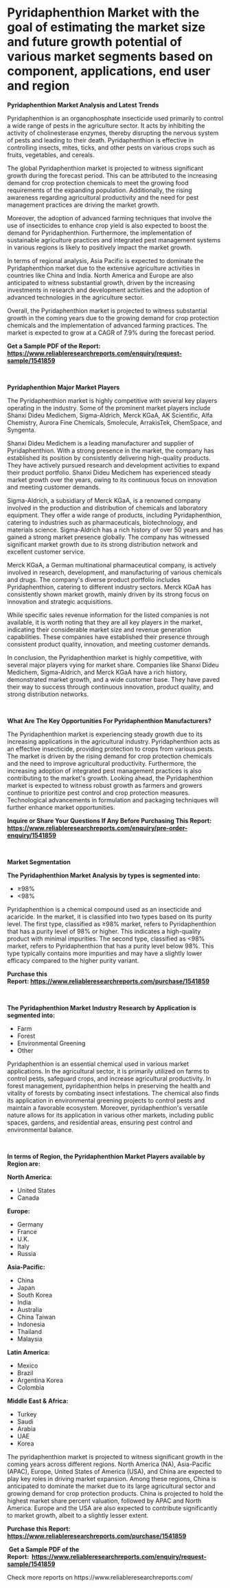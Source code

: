 <p><h1>Pyridaphenthion Market with the goal of estimating the market size and future growth potential of various market segments based on component, applications, end user and region</h1></p><p><strong>Pyridaphenthion Market Analysis and Latest Trends</strong></p>
<p><p>Pyridaphenthion is an organophosphate insecticide used primarily to control a wide range of pests in the agriculture sector. It acts by inhibiting the activity of cholinesterase enzymes, thereby disrupting the nervous system of pests and leading to their death. Pyridaphenthion is effective in controlling insects, mites, ticks, and other pests on various crops such as fruits, vegetables, and cereals.</p><p>The global Pyridaphenthion market is projected to witness significant growth during the forecast period. This can be attributed to the increasing demand for crop protection chemicals to meet the growing food requirements of the expanding population. Additionally, the rising awareness regarding agricultural productivity and the need for pest management practices are driving the market growth.</p><p>Moreover, the adoption of advanced farming techniques that involve the use of insecticides to enhance crop yield is also expected to boost the demand for Pyridaphenthion. Furthermore, the implementation of sustainable agriculture practices and integrated pest management systems in various regions is likely to positively impact the market growth.</p><p>In terms of regional analysis, Asia Pacific is expected to dominate the Pyridaphenthion market due to the extensive agriculture activities in countries like China and India. North America and Europe are also anticipated to witness substantial growth, driven by the increasing investments in research and development activities and the adoption of advanced technologies in the agriculture sector.</p><p>Overall, the Pyridaphenthion market is projected to witness substantial growth in the coming years due to the growing demand for crop protection chemicals and the implementation of advanced farming practices. The market is expected to grow at a CAGR of 7.9% during the forecast period.</p></p>
<p><strong>Get a Sample PDF of the Report:&nbsp; <a href="https://www.reliableresearchreports.com/enquiry/request-sample/1541859">https://www.reliableresearchreports.com/enquiry/request-sample/1541859</a></strong></p>
<p>&nbsp;</p>
<p><strong>Pyridaphenthion Major Market Players</strong></p>
<p><p>The Pyridaphenthion market is highly competitive with several key players operating in the industry. Some of the prominent market players include Shanxi Dideu Medichem, Sigma-Aldrich, Merck KGaA, AK Scientific, Alfa Chemistry, Aurora Fine Chemicals, Smolecule, ArrakisTek, ChemSpace, and Syngenta. </p><p>Shanxi Dideu Medichem is a leading manufacturer and supplier of Pyridaphenthion. With a strong presence in the market, the company has established its position by consistently delivering high-quality products. They have actively pursued research and development activities to expand their product portfolio. Shanxi Dideu Medichem has experienced steady market growth over the years, owing to its continuous focus on innovation and meeting customer demands. </p><p>Sigma-Aldrich, a subsidiary of Merck KGaA, is a renowned company involved in the production and distribution of chemicals and laboratory equipment. They offer a wide range of products, including Pyridaphenthion, catering to industries such as pharmaceuticals, biotechnology, and materials science. Sigma-Aldrich has a rich history of over 50 years and has gained a strong market presence globally. The company has witnessed significant market growth due to its strong distribution network and excellent customer service.</p><p>Merck KGaA, a German multinational pharmaceutical company, is actively involved in research, development, and manufacturing of various chemicals and drugs. The company's diverse product portfolio includes Pyridaphenthion, catering to different industry sectors. Merck KGaA has consistently shown market growth, mainly driven by its strong focus on innovation and strategic acquisitions.</p><p>While specific sales revenue information for the listed companies is not available, it is worth noting that they are all key players in the market, indicating their considerable market size and revenue generation capabilities. These companies have established their presence through consistent product quality, innovation, and meeting customer demands.</p><p>In conclusion, the Pyridaphenthion market is highly competitive, with several major players vying for market share. Companies like Shanxi Dideu Medichem, Sigma-Aldrich, and Merck KGaA have a rich history, demonstrated market growth, and a wide customer base. They have paved their way to success through continuous innovation, product quality, and strong distribution networks.</p></p>
<p>&nbsp;</p>
<p><strong>What Are The Key Opportunities For Pyridaphenthion Manufacturers?</strong></p>
<p><p>The Pyridaphenthion market is experiencing steady growth due to its increasing applications in the agricultural industry. Pyridaphenthion acts as an effective insecticide, providing protection to crops from various pests. The market is driven by the rising demand for crop protection chemicals and the need to improve agricultural productivity. Furthermore, the increasing adoption of integrated pest management practices is also contributing to the market's growth. Looking ahead, the Pyridaphenthion market is expected to witness robust growth as farmers and growers continue to prioritize pest control and crop protection measures. Technological advancements in formulation and packaging techniques will further enhance market opportunities.</p></p>
<p><strong>Inquire or Share Your Questions If Any Before Purchasing This Report: <a href="https://www.reliableresearchreports.com/enquiry/pre-order-enquiry/1541859">https://www.reliableresearchreports.com/enquiry/pre-order-enquiry/1541859</a></strong></p>
<p>&nbsp;</p>
<p><strong>Market Segmentation</strong></p>
<p><strong>The Pyridaphenthion Market Analysis by types is segmented into:</strong></p>
<p><ul><li>≥98%</li><li><98%</li></ul></p>
<p><p>Pyridaphenthion is a chemical compound used as an insecticide and acaricide. In the market, it is classified into two types based on its purity level. The first type, classified as ≥98% market, refers to Pyridaphenthion that has a purity level of 98% or higher. This indicates a high-quality product with minimal impurities. The second type, classified as <98% market, refers to Pyridaphenthion that has a purity level below 98%. This type typically contains more impurities and may have a slightly lower efficacy compared to the higher purity variant.</p></p>
<p><strong>Purchase this Report:&nbsp;<a href="https://www.reliableresearchreports.com/purchase/1541859">https://www.reliableresearchreports.com/purchase/1541859</a></strong></p>
<p>&nbsp;</p>
<p><strong>The Pyridaphenthion Market Industry Research by Application is segmented into:</strong></p>
<p><ul><li>Farm</li><li>Forest</li><li>Environmental Greening</li><li>Other</li></ul></p>
<p><p>Pyridaphenthion is an essential chemical used in various market applications. In the agricultural sector, it is primarily utilized on farms to control pests, safeguard crops, and increase agricultural productivity. In forest management, pyridaphenthion helps in preserving the health and vitality of forests by combating insect infestations. The chemical also finds its application in environmental greening projects to control pests and maintain a favorable ecosystem. Moreover, pyridaphenthion's versatile nature allows for its application in various other markets, including public spaces, gardens, and residential areas, ensuring pest control and environmental balance.</p></p>
<p>&nbsp;</p>
<p><strong>In terms of Region, the Pyridaphenthion Market Players available by Region are:</strong></p>
<p>
    <p> <strong> North America: </strong>
        <ul>
            <li>United States</li>
            <li>Canada</li>
        </ul>
        </p> 
    <p> <strong> Europe: </strong>
        <ul>
            <li>Germany</li>
            <li>France</li>
            <li>U.K.</li>
            <li>Italy</li>
            <li>Russia</li>
        </ul>
        </p> 
    <p> <strong> Asia-Pacific: </strong>
        <ul>
            <li>China</li>
            <li>Japan</li>
            <li>South Korea</li>
            <li>India</li>
            <li>Australia</li>
            <li>China Taiwan</li>
            <li>Indonesia</li>
            <li>Thailand</li>
            <li>Malaysia</li>
        </ul>
        </p> 
    <p> <strong> Latin America: </strong>
        <ul>
            <li>Mexico</li>
            <li>Brazil</li>
            <li>Argentina Korea</li>
            <li>Colombia</li>
        </ul>
        </p> 
    <p> <strong> Middle East & Africa: </strong>
        <ul>
            <li>Turkey</li>
            <li>Saudi</li>
            <li>Arabia</li>
            <li>UAE</li>
            <li>Korea</li>
        </ul>
    </p>
    </p>
<p><p>The pyridaphenthion market is projected to witness significant growth in the coming years across different regions. North America (NA), Asia-Pacific (APAC), Europe, United States of America (USA), and China are expected to play key roles in driving market expansion. Among these regions, China is anticipated to dominate the market due to its large agricultural sector and growing demand for crop protection products. China is projected to hold the highest market share percent valuation, followed by APAC and North America. Europe and the USA are also expected to contribute significantly to market growth, albeit to a slightly lesser extent.</p></p>
<p><strong>Purchase this Report: <a href="https://www.reliableresearchreports.com/purchase/1541859">https://www.reliableresearchreports.com/purchase/1541859</a></strong></p>
<p>&nbsp;<strong>Get a Sample PDF of the Report:&nbsp;&nbsp;<a href="https://www.reliableresearchreports.com/enquiry/request-sample/1541859">https://www.reliableresearchreports.com/enquiry/request-sample/1541859</a></strong></p>
<p><strong></strong></p>
<p>Check more reports on https://www.reliableresearchreports.com/</p>